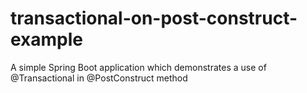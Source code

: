 # transactional-on-post-construct-example
A simple Spring Boot application which demonstrates a use of @Transactional in @PostConstruct method
